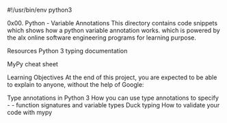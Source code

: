 #!/usr/bin/env python3

0x00. Python - Variable Annotations
This directory contains code snippets which shows how a python variable annotation works. which is powered by the alx online software engineering programs for learning purpose.

Resources
Python 3 typing documentation

MyPy cheat sheet

Learning Objectives
At the end of this project, you are expected to be able to explain to anyone, without the help of Google:

Type annotations in Python 3
How you can use type annotations to specify - - function signatures and variable types
Duck typing
How to validate your code with mypy
